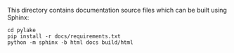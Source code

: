 This directory contains documentation source files which can be built using Sphinx:

```
cd pylake
pip install -r docs/requirements.txt
python -m sphinx -b html docs build/html
```
